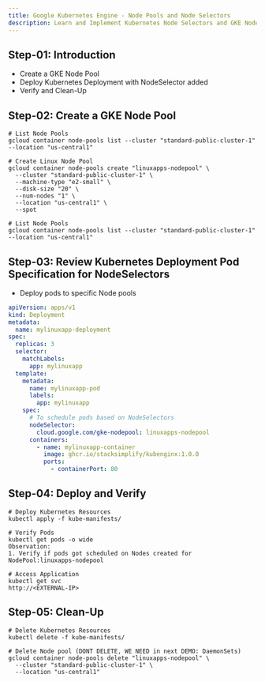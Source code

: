 ```yaml
---
title: Google Kubernetes Engine - Node Pools and Node Selectors
description: Learn and Implement Kubernetes Node Selectors and GKE Node pools
---
```


## Step-01: Introduction
- Create a GKE Node Pool
- Deploy Kubernetes Deployment with NodeSelector added
- Verify and Clean-Up

## Step-02: Create a GKE Node Pool
```t
# List Node Pools
gcloud container node-pools list --cluster "standard-public-cluster-1" --location "us-central1"

# Create Linux Node Pool 
gcloud container node-pools create "linuxapps-nodepool" \
  --cluster "standard-public-cluster-1" \
  --machine-type "e2-small" \
  --disk-size "20" \
  --num-nodes "1" \
  --location "us-central1" \
  --spot 

# List Node Pools
gcloud container node-pools list --cluster "standard-public-cluster-1" --location "us-central1"
```

## Step-03: Review Kubernetes Deployment Pod Specification for NodeSelectors
- Deploy pods to specific Node pools
```yaml
apiVersion: apps/v1
kind: Deployment  
metadata: 
  name: mylinuxapp-deployment
spec: 
  replicas: 3
  selector: 
    matchLabels: 
      app: mylinuxapp
  template:
    metadata: 
      name: mylinuxapp-pod
      labels:
        app: mylinuxapp 
    spec:
      # To schedule pods based on NodeSelectors     
      nodeSelector:
        cloud.google.com/gke-nodepool: linuxapps-nodepool  
      containers: 
        - name: mylinuxapp-container
          image: ghcr.io/stacksimplify/kubenginx:1.0.0
          ports: 
            - containerPort: 80 
```

## Step-04: Deploy and Verify 
```t
# Deploy Kubernetes Resources
kubectl apply -f kube-manifests/

# Verify Pods
kubectl get pods -o wide
Observation: 
1. Verify if pods got scheduled on Nodes created for NodePool:linuxapps-nodepool

# Access Application
kubectl get svc
http://<EXTERNAL-IP>
```

## Step-05: Clean-Up
```t
# Delete Kubernetes Resources
kubectl delete -f kube-manifests/

# Delete Node pool (DONT DELETE, WE NEED in next DEMO: DaemonSets)
gcloud container node-pools delete "linuxapps-nodepool" \
  --cluster "standard-public-cluster-1" \
  --location "us-central1"
```


